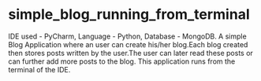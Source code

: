 # simple_blog_running_from_terminal
IDE used - PyCharm, Language - Python, Database - MongoDB.
A simple Blog Application where an user can create his/her blog.Each blog created then stores posts written by the user.The user can later read these posts or can further add more posts to the blog.
This application runs from the terminal of the IDE.

